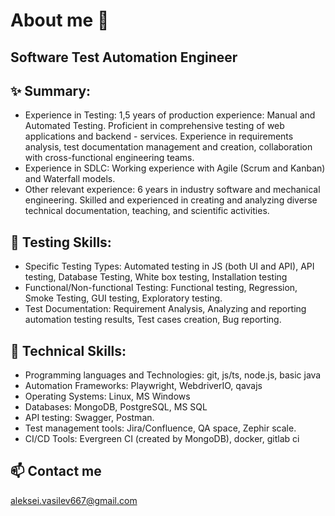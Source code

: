 # About me 👋
## Software Test Automation Engineer 
## ✨ Summary:
- Experience in Testing: 1,5 years of production experience: Manual and Automated Testing. Proficient in comprehensive testing of web applications and backend - services. Experience in requirements analysis, test documentation management and creation, collaboration with cross-functional engineering teams. 
- Experience in SDLC: Working experience with Agile (Scrum and Kanban) and Waterfall models.
- Other relevant experience:  6 years in industry software and mechanical engineering. Skilled and experienced in creating and analyzing diverse technical documentation, teaching, and scientific activities.
## 🧪 Testing Skills:
- Specific Testing Types: Automated testing in JS (both UI and API), API testing, Database Testing, White box testing, Installation testing
- Functional/Non-functional Testing: Functional testing, Regression, Smoke Testing, GUI testing, Exploratory testing. 
- Test Documentation: Requirement Analysis, Analyzing and reporting automation testing results, Test cases creation, Bug reporting.
## 🚀 Technical Skills:
- Programming languages and Technologies:  git, js/ts, node.js, basic java
- Automation Frameworks: Playwright, WebdriverIO, qavajs
- Operating Systems: Linux, MS Windows
- Databases: MongoDB, PostgreSQL, MS SQL
- API testing: Swagger, Postman. 
- Test management tools: Jira/Confluence, QA space, Zephir scale. 
- CI/CD Tools: Evergreen CI (created by MongoDB), docker, gitlab ci
## 📫 Contact me
aleksei.vasilev667@gmail.com

